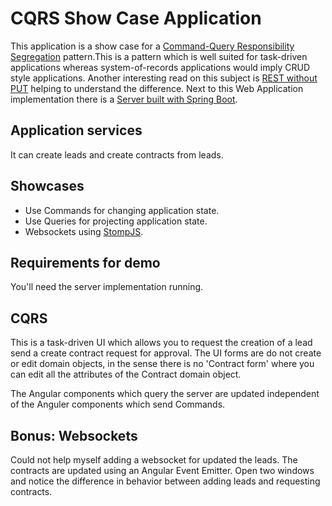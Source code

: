 # CQRS Show Case Application
This application is a show case for a [Command-Query Responsibility Segregation](https://martinfowler.com/bliki/CQRS.html) pattern.This is a pattern which is well suited for task-driven applications whereas system-of-records applications would imply CRUD style applications. Another interesting read on this subject is [REST without PUT](https://www.thoughtworks.com/insights/blog/rest-api-design-resource-modeling) helping to understand the difference. Next to this Web Application implementation there is a [Server built with Spring Boot](https://github.com/OpenCircleEndy/cqrs).
## Application services
It can create leads and create contracts from leads.
## Showcases
- Use Commands for changing application state. 
- Use Queries for projecting application state.
- Websockets using [StompJS](https://www.npmjs.com/package/@stomp/stompjs).
## Requirements for demo
You'll need the server implementation running.
## CQRS
This is a task-driven UI which allows you to request the creation of a lead send a create contract request for approval. The UI forms are do not create or edit domain objects, in the sense there is no 'Contract form' where you can edit all the attributes of the Contract domain object.

The Angular components which query the server are updated independent of the Anguler components which send Commands.
## Bonus: Websockets
Could not help myself adding a websocket for updated the leads. The contracts are updated using an Angular Event Emitter. Open two windows and notice the difference in behavior between adding leads and requesting contracts. 
